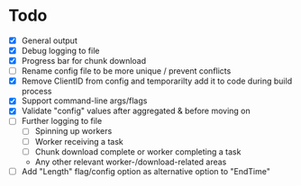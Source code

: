 # Todo

- [x] General output
- [x] Debug logging to file
- [x] Progress bar for chunk download
- [ ] Rename config file to be more unique / prevent conflicts
- [x] Remove ClientID from config and temporarilty add it to code during build process
- [x] Support command-line args/flags
- [x] Validate "config" values after aggregated & before moving on
- [ ] Further logging to file
  - [ ] Spinning up workers
  - [ ] Worker receiving a task
  - [ ] Chunk download complete or worker completing a task
  - Any other relevant worker-/download-related areas
- [ ] Add "Length" flag/config option as alternative option to "EndTime"
